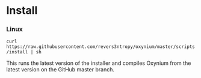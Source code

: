 # Install

### Linux

`curl https://raw.githubusercontent.com/revers3ntropy/oxynium/master/scripts/install | sh`

This runs the latest version of the installer and compiles
Oxynium from the latest version on the GitHub master branch.
